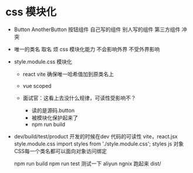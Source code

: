 # css 模块化
- Button AnotherButton 按钮组件
  自己写的组件
  别人写的组件
  第三方组件
  冲突
- 唯一的类名
  取名  烦
  css 模块化能力
  不会影响外界
  不受外界影响
- style.module.css 模块化
  - react vite
    确保唯一哈希值加到原类名上

  - vue scoped
  - 面试官：这看上去没什么规律，可读性受影响不？
    - 读的是源码.button
    - 被模块化保护起来了
    - npm run build 
- dev/build/test/product
  开发的时候在dev 代码的可读性
  vite，react.jsx
  style.module.css
  import styles from './style.module.css';
  styles js 对象  CSS每一个类名都可以面向对象访问绑定

  npm run build
  npm run test 测试一下
  aliyun ngnix 跑起来 dist/ 